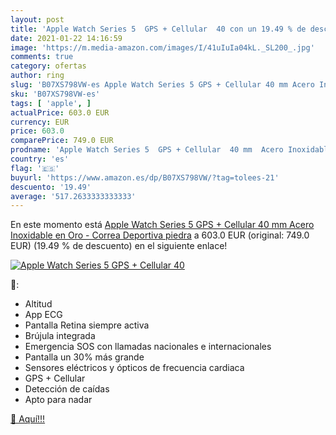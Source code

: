 ```yaml
---
layout: post
title: 'Apple Watch Series 5  GPS + Cellular  40 con un 19.49 % de descuento'
date: 2021-01-22 14:16:59
image: 'https://m.media-amazon.com/images/I/41uIuIa04kL._SL200_.jpg'
comments: true
category: ofertas
author: ring
slug: 'B07XS798VW-es Apple Watch Series 5 GPS + Cellular 40 mm Acero Inoxidable...'
sku: 'B07XS798VW-es'
tags: [ 'apple', ]
actualPrice: 603.0 EUR
currency: EUR
price: 603.0
comparePrice: 749.0 EUR
prodname: 'Apple Watch Series 5  GPS + Cellular  40 mm  Acero Inoxidable en Oro - Correa Deportiva piedra'
country: 'es'
flag: '🇪🇸'
buyurl: 'https://www.amazon.es/dp/B07XS798VW/?tag=tolees-21'
descuento: '19.49'
average: '517.2633333333333'
---
```


En este momento está [Apple Watch Series 5  GPS + Cellular  40 mm  Acero Inoxidable en Oro - Correa Deportiva piedra](https://www.amazon.es/dp/B07XS798VW/?tag=tolees-21) a 603.0 EUR (original: 749.0 EUR) (19.49 %  de descuento) en el siguiente enlace!

[![Apple Watch Series 5  GPS + Cellular  40](https://m.media-amazon.com/images/I/41uIuIa04kL._SL200_.jpg)](https://www.amazon.es/dp/B07XS798VW/?tag=tolees-21)

🔎:

- Altitud
- App ECG
- Pantalla Retina siempre activa
- Brújula integrada
- Emergencia SOS con llamadas nacionales e internacionales
- Pantalla un 30% más grande
- Sensores eléctricos y ópticos de frecuencia cardiaca
- GPS + Cellular
- Detección de caídas
- Apto para nadar

[🛒 Aquí!!!](https://www.amazon.es/dp/B07XS798VW/?tag=tolees-21)
